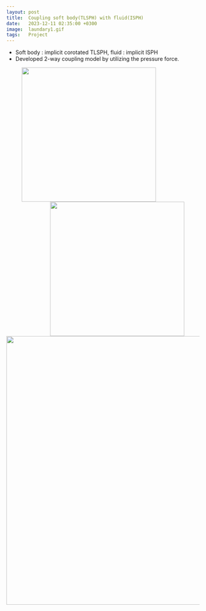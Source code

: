 ```yaml
---
layout: post
title:  Coupling soft body(TLSPH) with fluid(ISPH) 
date:   2023-12-11 02:35:00 +0300
image:  laundary1.gif
tags:   Project
---
```

* Soft body : implicit corotated TLSPH, fluid : implicit ISPH
* Developed 2-way coupling model by utilizing the pressure force.

<figure>
<img src="/blog/images/laundary1.gif" alt="" data-action="zoom" style="float: left;  margin-right: 20px; height: 350px;" class="">
<img src="/blog/images/laundary2.gif" alt="" data-action="zoom" style="float: right;  margin-left: 20px; height: 350px;" class="">
</figure>

<div style="clear: both;"></div>
<img src="/blog/images/elastic_coupling.gif" alt="" data-action="zoom" style="display: block; margin: 0 auto; width: 700px;;" class="">
